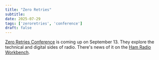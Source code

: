 ```yaml
---
title: "Zero Retries"
subtitle:
date: 2025-07-29
tags: ['zeroretries', 'conference']
draft: false
---
```


[Zero Retries Conference](https://www.zeroretries.org/p/conference)
is coming up on September 13.
They explore the technical and digital sides of radio.
There's news of it on the
[Ham Radio Workbench](https://www.hamradioworkbench.com/podcast/hrwb-242-zero-retries-newsletter-with-steve-n8gnj-and-tina-kd7wsf).

<!--more-->
